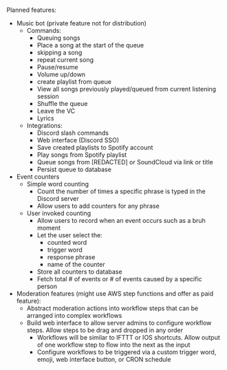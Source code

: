 Planned features:

- Music bot (private feature not for distribution)
  - Commands:
    - Queuing songs
    - Place a song at the start of the queue
    - skipping a song
    - repeat current song
    - Pause/resume
    - Volume up/down
    - create playlist from queue
    - View all songs previously played/queued from current listening session
    - Shuffle the queue
    - Leave the VC
    - Lyrics
  - Integrations:
    - Discord slash commands
    - Web interface (Discord SSO)
    - Save created playlists to Spotify account
    - Play songs from Spotify playlist
    - Queue songs from [REDACTED] or SoundCloud via link or title
    - Persist queue to database
- Event counters
  - Simple word counting
    - Count the number of times a specific phrase is typed in the Discord server
    - Allow users to add counters for any phrase
  - User invoked counting
    - Allow users to record when an event occurs such as a bruh moment
    - Let the user select the:
      - counted word
      - trigger word
      - response phrase
      - name of the counter
    - Store all counters to database
    - Fetch total # of events or # of events caused by a specific person
- Moderation features (might use AWS step functions and offer as paid feature):
  - Abstract moderation actions into workflow steps that can be arranged into complex workflows
  - Build web interface to allow server admins to configure workflow steps. Allow steps to be drag and dropped in any order
    - Workflows will be similar to IFTTT or IOS shortcuts. Allow output of one workflow step to flow into the next as the input
    - Configure workflows to be triggered via a custom trigger word, emoji, web interface button, or CRON schedule
